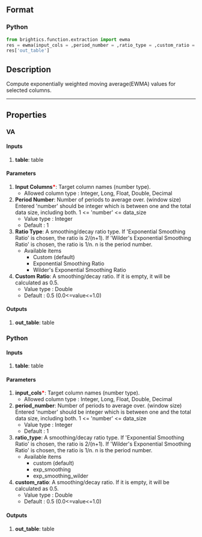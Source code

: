 ## Format
### Python
```python
from brightics.function.extraction import ewma
res = ewma(input_cols = ,period_number = ,ratio_type = ,custom_ratio = )
res['out_table']
```

## Description
Compute exponentially weighted moving average(EWMA) values for selected columns.

---

## Properties
### VA
#### Inputs
1. **table**: table

#### Parameters
1. **Input Columns**<b style="color:red">*</b>: Target column names (number type).
   - Allowed column type : Integer, Long, Float, Double, Decimal
2. **Period Number**: Number of periods to average over. (window size) Entered 'number' should be integer which is between one and the total data size, including both. 1 <= 'number' <= data_size
   - Value type : Integer
   - Default : 1
3. **Ratio Type**: A smoothing/decay ratio type. If 'Exponential Smoothing Ratio' is chosen, the ratio is 2/(n+1). If 'Wilder's Exponential Smoothing Ratio' is chosen, the ratio is 1/n. n is the period number. 
   - Available items
      - Custom (default)
      - Exponential Smoothing Ratio
      - Wilder's Exponential Smoothing Ratio
4. **Custom Ratio**: A smoothing/decay ratio. If it is empty, it will be calculated as 0.5.
   - Value type : Double
   - Default : 0.5 (0.0<=value<=1.0)

#### Outputs
1. **out_table**: table

### Python
#### Inputs
1. **table**: table

#### Parameters
1. **input_cols**<b style="color:red">*</b>: Target column names (number type).
   - Allowed column type : Integer, Long, Float, Double, Decimal
2. **period_number**: Number of periods to average over. (window size) Entered 'number' should be integer which is between one and the total data size, including both. 1 <= 'number' <= data_size
   - Value type : Integer
   - Default : 1
3. **ratio_type**: A smoothing/decay ratio type. If 'Exponential Smoothing Ratio' is chosen, the ratio is 2/(n+1). If 'Wilder's Exponential Smoothing Ratio' is chosen, the ratio is 1/n. n is the period number. 
   - Available items
      - custom (default)
      - exp_smoothing
      - exp_smoothing_wilder
4. **custom_ratio**: A smoothing/decay ratio. If it is empty, it will be calculated as 0.5.
   - Value type : Double
   - Default : 0.5 (0.0<=value<=1.0)

#### Outputs
1. **out_table**: table

